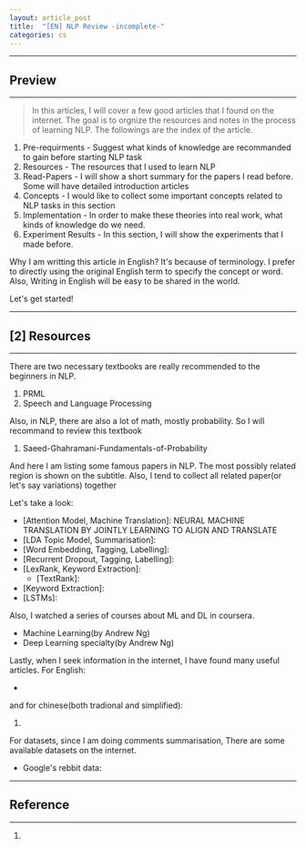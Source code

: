 ```yaml
---
layout: article_post
title:  "[EN] NLP Review -incomplete-"
categories: cs
---
```


---
## Preview
---

>In this articles, I will cover a few good articles that I found on the internet. The goal is to orgnize the resources and notes in the process of learning NLP. The followings are the index of the article.

1. Pre-requirments - Suggest what kinds of knowledge are recommanded to gain before starting NLP task
2. Resources - The resources that I used to learn NLP
3. Read-Papers - I will show a short summary for the papers I read before. Some will have detailed introduction articles
4. Concepts - I would like to collect some important concepts related to NLP tasks in this section
5. Implementation - In order to make these theories into real work, what kinds of knowledge do we need.
6. Experiment Results - In this section, I will show the experiments that I made before.

Why I am writting this article in English? It's because of terminology. I prefer to directly using the original English term to specify the concept or word. Also, Writing in English will be easy to be shared in the world.

Let's get started!

---
## [2] Resources
---

There are two necessary textbooks are really recommended to the beginners in NLP.

1. PRML
2. Speech and Language Processing

Also, in NLP, there are also a lot of math, mostly probability. So I will recommand to review this textbook

1. Saeed-Ghahramani-Fundamentals-of-Probability

And here I am listing some famous papers in NLP. The most possibly related region is shown on the subtitle. Also, I tend to collect all related paper(or let's say variations) together

Let's take a look:

- [Attention Model, Machine Translation]: NEURAL MACHINE TRANSLATION BY JOINTLY LEARNING TO ALIGN AND TRANSLATE
- [LDA Topic Model, Summarisation]: 
- [Word Embedding, Tagging, Labelling]:
- [Recurrent Dropout, Tagging, Labelling]:
- [LexRank, Keyword Extraction]:
	- [TextRank]: 
- [Keyword Extraction]:
- [LSTMs]:

Also, I watched a series of courses about ML and DL in coursera.

- Machine Learning(by Andrew Ng)
- Deep Learning specialty(by Andrew Ng)

Lastly, when I seek information in the internet, I have found many useful articles. For English:

- 

and for chinese(both tradional and simplified):

1.

For datasets, since I am doing comments summarisation, There are some available datasets on the internet.

- Google's rebbit data: 

---
## Reference
---

1. 